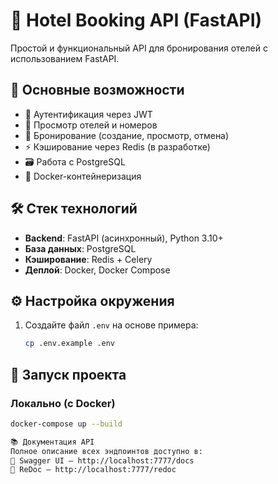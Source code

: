 # 🏨 Hotel Booking API (FastAPI)

Простой и функциональный API для бронирования отелей с использованием FastAPI.

## 🔹 Основные возможности
- 🔐 Аутентификация через JWT
- 🏩 Просмотр отелей и номеров
- 📅 Бронирование (создание, просмотр, отмена)
- ⚡ Кэширование через Redis (в разработке)
- 🗃️ Работа с PostgreSQL
- 🐳 Docker-контейнеризация

## 🛠 Стек технологий
- **Backend**: FastAPI (асинхронный), Python 3.10+
- **База данных**: PostgreSQL
- **Кэширование**: Redis + Celery
- **Деплой**: Docker, Docker Compose

## ⚙️ Настройка окружения

1. Создайте файл `.env` на основе примера:
   ```bash
   cp .env.example .env

## 🚀 Запуск проекта  
### Локально (с Docker)  
```bash
docker-compose up --build

📚 Документация API
Полное описание всех эндпоинтов доступно в:
🔹 Swagger UI — http://localhost:7777/docs
🔸 ReDoc — http://localhost:7777/redoc
